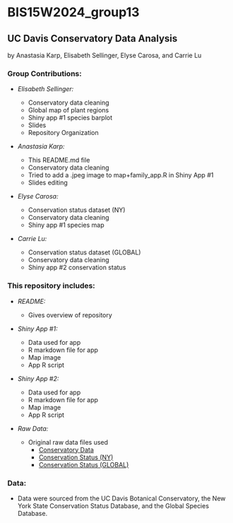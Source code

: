 # BIS15W2024_group13  
## UC Davis Conservatory Data Analysis  
by Anastasia Karp, Elisabeth Sellinger, Elyse Carosa, and Carrie Lu  


### Group Contributions:  
- *Elisabeth Sellinger:*  
  - Conservatory data cleaning  
  - Global map of plant regions  
  - Shiny app #1 species barplot  
  - Slides  
  - Repository Organization  
  
- *Anastasia Karp:*  
  - This README.md file 
  - Conservatory data cleaning  
  - Tried to add a .jpeg image to map+family_app.R in Shiny App #1  
  - Slides editing  
  
- *Elyse Carosa:*  
  - Conservation status dataset (NY)  
  - Conservatory data cleaning  
  - Shiny app #1 species map  

- *Carrie Lu:*  
  - Conservation status dataset (GLOBAL)  
  - Conservatory data cleaning  
  - Shiny app #2 conservation status


### This repository includes:  
- *README:*  
  - Gives overview of repository  
  
- *Shiny App #1:*  
  - Data used for app  
  - R markdown file for app  
  - Map image  
  - App R script  
  
- *Shiny App #2:*  
  - Data used for app  
  - R markdown file for app  
  - Map image  
  - App R script  

  
- *Raw Data:*  
  - Original raw data files used  
    - [Conservatory Data](https://greenhouse.ucdavis.edu/conservatory/)
    - [Conservation Status (NY)](https://data.ny.gov/w/6x7f-k6wi/caer-yrtv?cur=M6Y7gMqSuwD&from=root) 
    - [Conservation Status (GLOBAL)](https://datacatalog.worldbank.org/search/dataset/0063384/Global-Species-Database) 

   
### Data:
- Data were sourced from the UC Davis Botanical Conservatory, the New York State Conservation Status Database, and the Global Species Database.
